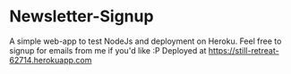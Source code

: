 # Newsletter-Signup
A simple web-app to test NodeJs and deployment on Heroku. Feel free to signup for emails from me if you'd like :P
Deployed at https://still-retreat-62714.herokuapp.com
